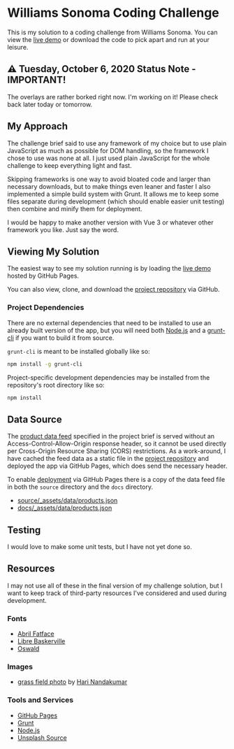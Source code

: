 # Williams Sonoma Coding Challenge

This is my solution to a coding challenge from Williams Sonoma. You can view the [live demo](https://bdsexton.github.io/williams-sonoma-coding-challenge/) or download the code to pick apart and run at your leisure.

## :warning: Tuesday, October 6, 2020 Status Note - IMPORTANT!

The overlays are rather borked right now. I'm working on it! Please check back later today or tomorrow.

## My Approach

The challenge brief said to use any framework of my choice but to use plain JavaScript as much as possible for DOM handling, so the framework I chose to use was none at all. I just used plain JavaScript for the whole challenge to keep everything light and fast.

Skipping frameworks is one way to avoid bloated code and larger than necessary downloads, but to make things even leaner and faster I also implemented a simple build system with Grunt. It allows me to keep some files separate during development (which should enable easier unit testing) then combine and minify them for deployment.

 I would be happy to make another version with Vue 3 or whatever other framework you like. Just say the word.

## Viewing My Solution

The easiest way to see my solution running is by loading the [live demo](https://bdsexton.github.io/williams-sonoma-coding-challenge/) hosted by GitHub Pages.

You can also view, clone, and download the [project repository](https://github.com/bdsexton/williams-sonoma-coding-challenge/) via GitHub.

### Project Dependencies

There are no external dependencies that need to be installed to use an already built version of the app, but you will need both [Node.js](https://nodejs.org/) and a [grunt-cli](https://github.com/gruntjs/grunt-cli) if you want to build it from source.

<code>grunt-cli</code> is meant to be installed globally like so:

```bash
npm install -g grunt-cli
```

Project-specific development dependencies may be installed from the repository's root directory like so:

```bash
npm install
```

## Data Source

The [product data feed](https://www.westelm.com/services/catalog/v4/category/shop/new/all-new/index.json) specified in the project brief is served without an Access-Control-Allow-Origin response header, so it cannot be used directly per Cross-Origin Resource Sharing (CORS) restrictions. As a work-around, I have cached the feed data as a static file in the [project repository](https://github.com/bdsexton/williams-sonoma-coding-challenge/) and deployed the app via GitHub Pages, which does send the necessary header.

To enable [deployment](https://bdsexton.github.io/williams-sonoma-coding-challenge/_assets/data/products.json) via GitHub Pages there is a copy of the data feed file in both the <code>source</code> directory and the <code>docs</code> directory.

* [source/_assets/data/products.json](https://github.com/bdsexton/williams-sonoma-coding-challenge/blob/master/source/_assets/data/products.json)
* [docs/_assets/data/products.json](https://github.com/bdsexton/williams-sonoma-coding-challenge/blob/master/docs/_assets/data/products.json)

## Testing

I would love to make some unit tests, but I have not yet done so.

## Resources

I may not use all of these in the final version of my challenge solution, but I want to keep track of third-party resources I've considered and used during development.

### Fonts

* [Abril Fatface](https://fonts.google.com/specimen/Abril+Fatface)
* [Libre Baskerville](https://fonts.google.com/specimen/Libre+Baskerville)
* [Oswald](https://fonts.google.com/specimen/Oswald)

### Images

* [grass field photo](https://unsplash.com/photos/Ein9Zv7PXBw) by [Hari Nandakumar](https://unsplash.com/@hariprasad000)

### Tools and Services

* [GitHub Pages](https://pages.github.com/)
* [Grunt](https://gruntjs.com/)
* [Node.js](https://nodejs.org/)
* [Unsplash Source](https://source.unsplash.com/)